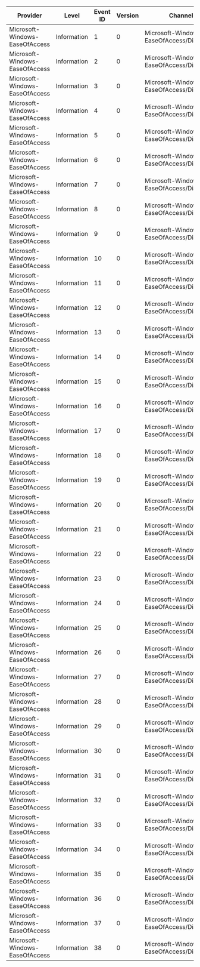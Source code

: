 Provider                        |  Level        |  Event ID  |  Version  |  Channel                                    |  Task                         |  Opcode  |  Keyword              |  Message
--------------------------------|---------------|------------|-----------|---------------------------------------------|-------------------------------|----------|-----------------------|---------
Microsoft-Windows-EaseOfAccess  |  Information  |  1         |  0        |  Microsoft-Windows-EaseOfAccess/Diagnostic  |  Magnify_LaunchApp            |  Start   |  PerfInstrumentation  |
Microsoft-Windows-EaseOfAccess  |  Information  |  2         |  0        |  Microsoft-Windows-EaseOfAccess/Diagnostic  |  Magnify_LaunchApp            |  Stop    |  PerfInstrumentation  |
Microsoft-Windows-EaseOfAccess  |  Information  |  3         |  0        |  Microsoft-Windows-EaseOfAccess/Diagnostic  |  Magnify_ChangeZoomLevel      |  Start   |  PerfInstrumentation  |
Microsoft-Windows-EaseOfAccess  |  Information  |  4         |  0        |  Microsoft-Windows-EaseOfAccess/Diagnostic  |  Magnify_ChangeZoomLevel      |  Stop    |  PerfInstrumentation  |
Microsoft-Windows-EaseOfAccess  |  Information  |  5         |  0        |  Microsoft-Windows-EaseOfAccess/Diagnostic  |  Magnify_ChangeFocus          |  Start   |  PerfInstrumentation  |
Microsoft-Windows-EaseOfAccess  |  Information  |  6         |  0        |  Microsoft-Windows-EaseOfAccess/Diagnostic  |  Magnify_ChangeFocus          |  Stop    |  PerfInstrumentation  |
Microsoft-Windows-EaseOfAccess  |  Information  |  7         |  0        |  Microsoft-Windows-EaseOfAccess/Diagnostic  |  UtilMan_LaunchApp            |  Start   |  PerfInstrumentation  |
Microsoft-Windows-EaseOfAccess  |  Information  |  8         |  0        |  Microsoft-Windows-EaseOfAccess/Diagnostic  |  UtilMan_LaunchApp            |  Stop    |  PerfInstrumentation  |
Microsoft-Windows-EaseOfAccess  |  Information  |  9         |  0        |  Microsoft-Windows-EaseOfAccess/Diagnostic  |  SetHC_EnableHighContrast     |  Start   |  PerfInstrumentation  |
Microsoft-Windows-EaseOfAccess  |  Information  |  10        |  0        |  Microsoft-Windows-EaseOfAccess/Diagnostic  |  SetHC_EnableHighContrast     |  Stop    |  PerfInstrumentation  |
Microsoft-Windows-EaseOfAccess  |  Information  |  11        |  0        |  Microsoft-Windows-EaseOfAccess/Diagnostic  |  CPL_InitializePage           |  Start   |  PerfInstrumentation  |
Microsoft-Windows-EaseOfAccess  |  Information  |  12        |  0        |  Microsoft-Windows-EaseOfAccess/Diagnostic  |  CPL_InitializePage           |  Stop    |  PerfInstrumentation  |
Microsoft-Windows-EaseOfAccess  |  Information  |  13        |  0        |  Microsoft-Windows-EaseOfAccess/Diagnostic  |  CPL_CommitChanges            |  Start   |  PerfInstrumentation  |
Microsoft-Windows-EaseOfAccess  |  Information  |  14        |  0        |  Microsoft-Windows-EaseOfAccess/Diagnostic  |  CPL_CommitChanges            |  Stop    |  PerfInstrumentation  |
Microsoft-Windows-EaseOfAccess  |  Information  |  15        |  0        |  Microsoft-Windows-EaseOfAccess/Diagnostic  |  Magnify_LaunchSettings       |  Start   |  PerfInstrumentation  |
Microsoft-Windows-EaseOfAccess  |  Information  |  16        |  0        |  Microsoft-Windows-EaseOfAccess/Diagnostic  |  Magnify_LaunchSettings       |  Stop    |  PerfInstrumentation  |
Microsoft-Windows-EaseOfAccess  |  Information  |  17        |  0        |  Microsoft-Windows-EaseOfAccess/Diagnostic  |  Magnify_ModeSwitch           |  Start   |  PerfInstrumentation  |
Microsoft-Windows-EaseOfAccess  |  Information  |  18        |  0        |  Microsoft-Windows-EaseOfAccess/Diagnostic  |  Magnify_ModeSwitch           |  Stop    |  PerfInstrumentation  |
Microsoft-Windows-EaseOfAccess  |  Information  |  19        |  0        |  Microsoft-Windows-EaseOfAccess/Diagnostic  |  Magnify_Context              |  Start   |  PerfInstrumentation  |
Microsoft-Windows-EaseOfAccess  |  Information  |  20        |  0        |  Microsoft-Windows-EaseOfAccess/Diagnostic  |  Magnify_Context              |  Stop    |  PerfInstrumentation  |
Microsoft-Windows-EaseOfAccess  |  Information  |  21        |  0        |  Microsoft-Windows-EaseOfAccess/Diagnostic  |  Magnify_PanningSwitch        |  Start   |  PerfInstrumentation  |
Microsoft-Windows-EaseOfAccess  |  Information  |  22        |  0        |  Microsoft-Windows-EaseOfAccess/Diagnostic  |  Magnify_PanningSwitch        |  Stop    |  PerfInstrumentation  |
Microsoft-Windows-EaseOfAccess  |  Information  |  23        |  0        |  Microsoft-Windows-EaseOfAccess/Diagnostic  |  Magnify_HandleTouch          |  Start   |  PerfInstrumentation  |
Microsoft-Windows-EaseOfAccess  |  Information  |  24        |  0        |  Microsoft-Windows-EaseOfAccess/Diagnostic  |  Magnify_HandleTouch          |  Stop    |  PerfInstrumentation  |
Microsoft-Windows-EaseOfAccess  |  Information  |  25        |  0        |  Microsoft-Windows-EaseOfAccess/Diagnostic  |  Magnify_HandledTouchPan      |          |  PerfInstrumentation  |
Microsoft-Windows-EaseOfAccess  |  Information  |  26        |  0        |  Microsoft-Windows-EaseOfAccess/Diagnostic  |  Magnify_HandledTouchZoom     |          |  PerfInstrumentation  |
Microsoft-Windows-EaseOfAccess  |  Information  |  27        |  0        |  Microsoft-Windows-EaseOfAccess/Diagnostic  |  Magnify_TouchBladeShowHide   |          |  PerfInstrumentation  |
Microsoft-Windows-EaseOfAccess  |  Information  |  28        |  0        |  Microsoft-Windows-EaseOfAccess/Diagnostic  |  Magnify_TouchBladeShowHide   |          |  PerfInstrumentation  |
Microsoft-Windows-EaseOfAccess  |  Information  |  29        |  0        |  Microsoft-Windows-EaseOfAccess/Diagnostic  |  Magnify_TouchBladeShowHide   |          |  PerfInstrumentation  |
Microsoft-Windows-EaseOfAccess  |  Information  |  30        |  0        |  Microsoft-Windows-EaseOfAccess/Diagnostic  |  Magnify_TouchBladeShowHide   |          |  PerfInstrumentation  |
Microsoft-Windows-EaseOfAccess  |  Information  |  31        |  0        |  Microsoft-Windows-EaseOfAccess/Diagnostic  |  Magnify_TouchBladeShowHide   |          |  PerfInstrumentation  |
Microsoft-Windows-EaseOfAccess  |  Information  |  32        |  0        |  Microsoft-Windows-EaseOfAccess/Diagnostic  |  Magnify_TouchBladeShowHide   |          |  PerfInstrumentation  |
Microsoft-Windows-EaseOfAccess  |  Information  |  33        |  0        |  Microsoft-Windows-EaseOfAccess/Diagnostic  |  Magnify_TouchBladeShowHide   |          |  PerfInstrumentation  |
Microsoft-Windows-EaseOfAccess  |  Information  |  34        |  0        |  Microsoft-Windows-EaseOfAccess/Diagnostic  |  Magnify_TouchBladeShowHide   |          |  PerfInstrumentation  |
Microsoft-Windows-EaseOfAccess  |  Information  |  35        |  0        |  Microsoft-Windows-EaseOfAccess/Diagnostic  |  Magnify_CloseButtonShowHide  |          |  PerfInstrumentation  |
Microsoft-Windows-EaseOfAccess  |  Information  |  36        |  0        |  Microsoft-Windows-EaseOfAccess/Diagnostic  |  Magnify_CloseButtonShowHide  |          |  PerfInstrumentation  |
Microsoft-Windows-EaseOfAccess  |  Information  |  37        |  0        |  Microsoft-Windows-EaseOfAccess/Diagnostic  |                               |          |  PerfInstrumentation  |
Microsoft-Windows-EaseOfAccess  |  Information  |  38        |  0        |  Microsoft-Windows-EaseOfAccess/Diagnostic  |                               |          |  PerfInstrumentation  |